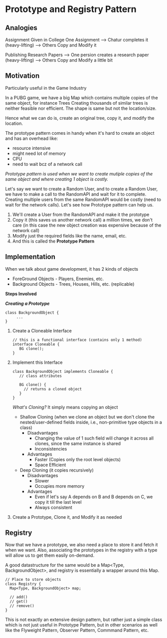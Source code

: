# Prototype and Registry Pattern

## Analogies

Assignment Given in College
One Assignment --> Chatur completes it (heavy-lifting) --> Others Copy and Modify it

Publishing Research Papers -->
One persion creates a research paper  (heavy-lifting) -->
Others Copy and Modify a little bit

## Motivation

Particularly useful in the Game Industry

In a PUBG game, we have a big Map which contains multiple copies of the same object, for instance Trees
Creating thousands of similar trees is neither feasible nor efficient. The shape is same but not the location/size.

Hence what we can do is, create an original tree, copy it, and modify the location.

The prototype pattern comes in handy when it's hard to create an object and has an overhead like:

- resource intensive
- might need lot of memory
- CPU
- need to wait bcz of a network call
  
*Prototype pattern is used when we want to create mutiple copies of the same object and where creating 1 object is costly.*

Let's say we want to create a Random User, and to create a Random User, we have to make a call to the RandomAPI and wait for it to complete.
Creating multiple users from the same RandomAPI would be costly (need to wait for the network calls). Let's see how Prototype pattern can help us.

1. We'll create a User from the RandomAPI and make it the prototype
2. Copy it (this saves us another network call) a million times, we don't care (in this case the new object creation was expensive because of the network call)
3. Modify just the required fields like the name, email, etc.
4. And this is called the **Prototype Pattern**

## Implementation

When we talk about game development, it has 2 kinds of objects

- ForeGround Objects - Players, Enemies, etc.
- Background Objects - Trees, Houses, Hills, etc. (replicable)

**Steps Involved**

***Creating a Prototype***

   ```
   class BackgroundObject {
        ...
   }
   ```
1. Create a Cloneable Interface
   ```
   // this is a functional interface (contains only 1 method)
   interface Cloneable {
      BG clone();
   }
   ```
2. Implement this Interface
   ```
   class BackgroundObject implements Cloneable {
      // class attributes

      BG clone() {
        // returns a cloned object
      }
   }
   ```
    *What's Cloning?*
    It simply means copying an object
    
    - Shallow Cloning (when we clone an object but we don't clone the nested/user-defined fields inside, i.e., non-primitive type objects in a class)
      - Disadvantages
         - Changing the value of 1 such field will change it across all clones, since the same instance is shared
         - Inconsistencies
       - Advantages
         - Faster (Copies only the root level objects)
         - Space Efficient
    - Deep Cloning (it copies recursively)
      - Disadvantages
        - Slower
        - Occupies more memory
      - Advantages
        - Even if let's say A  depends on B and B depends on C, we copy it till the last level
        - Always consistent
    
3. Create a Prototype, Clone it, and Modify it as needed

## Registry

Now that we have a prototype, we also need a place to store it and fetch it when we want. Also, associating the prototypes in the registry with a type will allow us to get them easily on-demand.

A good datastructure for the same would be a Map<Type, BackgroundObject>, and registry is essentially a wrapper around this Map.

```
// Place to store objects
class Registry {
  Map<Type, BackgroundObject> map;

  // add()
  // get()
  // remove()
}
```
This is not exactly an extensive design pattern, but rather just a simple class which is not just useful in Prototype Pattern, but in other scenarios as well like the Flyweight Pattern, Observer Pattern, Commmand Pattern, etc.
